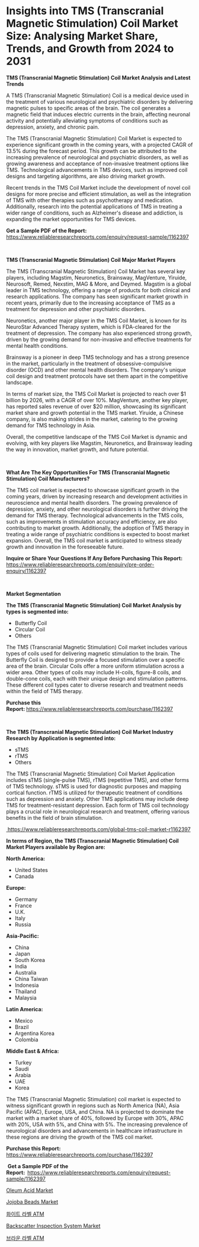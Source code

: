 <p><h1>Insights into TMS (Transcranial Magnetic Stimulation) Coil Market Size: Analysing Market Share, Trends, and Growth from 2024 to 2031</h1></p><p><strong>TMS (Transcranial Magnetic Stimulation) Coil Market Analysis and Latest Trends</strong></p>
<p><p>A TMS (Transcranial Magnetic Stimulation) Coil is a medical device used in the treatment of various neurological and psychiatric disorders by delivering magnetic pulses to specific areas of the brain. The coil generates a magnetic field that induces electric currents in the brain, affecting neuronal activity and potentially alleviating symptoms of conditions such as depression, anxiety, and chronic pain.</p><p>The TMS (Transcranial Magnetic Stimulation) Coil Market is expected to experience significant growth in the coming years, with a projected CAGR of 13.5% during the forecast period. This growth can be attributed to the increasing prevalence of neurological and psychiatric disorders, as well as growing awareness and acceptance of non-invasive treatment options like TMS. Technological advancements in TMS devices, such as improved coil designs and targeting algorithms, are also driving market growth.</p><p>Recent trends in the TMS Coil Market include the development of novel coil designs for more precise and efficient stimulation, as well as the integration of TMS with other therapies such as psychotherapy and medication. Additionally, research into the potential applications of TMS in treating a wider range of conditions, such as Alzheimer's disease and addiction, is expanding the market opportunities for TMS devices.</p></p>
<p><strong>Get a Sample PDF of the Report:&nbsp;</strong> <a href="https://www.reliableresearchreports.com/enquiry/request-sample/1162397">https://www.reliableresearchreports.com/enquiry/request-sample/1162397</a></p>
<p>&nbsp;</p>
<p><strong>TMS (Transcranial Magnetic Stimulation) Coil Major Market Players</strong></p>
<p><p>The TMS (Transcranial Magnetic Stimulation) Coil Market has several key players, including Magstim, Neuronetics, Brainsway, MagVenture, Yiruide, Neurosoft, Remed, Nexstim, MAG & More, and Deymed. Magstim is a global leader in TMS technology, offering a range of products for both clinical and research applications. The company has seen significant market growth in recent years, primarily due to the increasing acceptance of TMS as a treatment for depression and other psychiatric disorders.</p><p>Neuronetics, another major player in the TMS Coil Market, is known for its NeuroStar Advanced Therapy system, which is FDA-cleared for the treatment of depression. The company has also experienced strong growth, driven by the growing demand for non-invasive and effective treatments for mental health conditions.</p><p>Brainsway is a pioneer in deep TMS technology and has a strong presence in the market, particularly in the treatment of obsessive-compulsive disorder (OCD) and other mental health disorders. The company's unique coil design and treatment protocols have set them apart in the competitive landscape.</p><p>In terms of market size, the TMS Coil Market is projected to reach over $1 billion by 2026, with a CAGR of over 10%. MagVenture, another key player, has reported sales revenue of over $20 million, showcasing its significant market share and growth potential in the TMS market. Yiruide, a Chinese company, is also making strides in the market, catering to the growing demand for TMS technology in Asia.</p><p>Overall, the competitive landscape of the TMS Coil Market is dynamic and evolving, with key players like Magstim, Neuronetics, and Brainsway leading the way in innovation, market growth, and future potential.</p></p>
<p>&nbsp;</p>
<p><strong>What Are The Key Opportunities For TMS (Transcranial Magnetic Stimulation) Coil Manufacturers?</strong></p>
<p><p>The TMS coil market is expected to showcase significant growth in the coming years, driven by increasing research and development activities in neuroscience and mental health disorders. The growing prevalence of depression, anxiety, and other neurological disorders is further driving the demand for TMS therapy. Technological advancements in the TMS coils, such as improvements in stimulation accuracy and efficiency, are also contributing to market growth. Additionally, the adoption of TMS therapy in treating a wide range of psychiatric conditions is expected to boost market expansion. Overall, the TMS coil market is anticipated to witness steady growth and innovation in the foreseeable future.</p></p>
<p><strong>Inquire or Share Your Questions If Any Before Purchasing This Report:</strong> <a href="https://www.reliableresearchreports.com/enquiry/pre-order-enquiry/1162397">https://www.reliableresearchreports.com/enquiry/pre-order-enquiry/1162397</a></p>
<p>&nbsp;</p>
<p><strong>Market Segmentation</strong></p>
<p><strong>The TMS (Transcranial Magnetic Stimulation) Coil Market Analysis by types is segmented into:</strong></p>
<p><ul><li>Butterfly Coil</li><li>Circular Coil</li><li>Others</li></ul></p>
<p><p>The TMS (Transcranial Magnetic Stimulation) Coil market includes various types of coils used for delivering magnetic stimulation to the brain. The Butterfly Coil is designed to provide a focused stimulation over a specific area of the brain. Circular Coils offer a more uniform stimulation across a wider area. Other types of coils may include H-coils, figure-8 coils, and double-cone coils, each with their unique design and stimulation patterns. These different coil types cater to diverse research and treatment needs within the field of TMS therapy.</p></p>
<p><strong>Purchase this Report:&nbsp;</strong><a href="https://www.reliableresearchreports.com/purchase/1162397">https://www.reliableresearchreports.com/purchase/1162397</a></p>
<p>&nbsp;</p>
<p><strong>The TMS (Transcranial Magnetic Stimulation) Coil Market Industry Research by Application is segmented into:</strong></p>
<p><ul><li>sTMS</li><li>rTMS</li><li>Others</li></ul></p>
<p><p>The TMS (Transcranial Magnetic Stimulation) Coil Market Application includes sTMS (single-pulse TMS), rTMS (repetitive TMS), and other forms of TMS technology. sTMS is used for diagnostic purposes and mapping cortical function. rTMS is utilized for therapeutic treatment of conditions such as depression and anxiety. Other TMS applications may include deep TMS for treatment-resistant depression. Each form of TMS coil technology plays a crucial role in neurological research and treatment, offering various benefits in the field of brain stimulation.</p></p>
<p><a href="https://www.reliableresearchreports.com/global-tms-coil-market-r1162397">&nbsp;https://www.reliableresearchreports.com/global-tms-coil-market-r1162397</a></p>
<p><strong>In terms of Region, the TMS (Transcranial Magnetic Stimulation) Coil Market Players available by Region are:</strong></p>
<p>
    <p> <strong> North America: </strong>
        <ul>
            <li>United States</li>
            <li>Canada</li>
        </ul>
        </p> 
    <p> <strong> Europe: </strong>
        <ul>
            <li>Germany</li>
            <li>France</li>
            <li>U.K.</li>
            <li>Italy</li>
            <li>Russia</li>
        </ul>
        </p> 
    <p> <strong> Asia-Pacific: </strong>
        <ul>
            <li>China</li>
            <li>Japan</li>
            <li>South Korea</li>
            <li>India</li>
            <li>Australia</li>
            <li>China Taiwan</li>
            <li>Indonesia</li>
            <li>Thailand</li>
            <li>Malaysia</li>
        </ul>
        </p> 
    <p> <strong> Latin America: </strong>
        <ul>
            <li>Mexico</li>
            <li>Brazil</li>
            <li>Argentina Korea</li>
            <li>Colombia</li>
        </ul>
        </p> 
    <p> <strong> Middle East & Africa: </strong>
        <ul>
            <li>Turkey</li>
            <li>Saudi</li>
            <li>Arabia</li>
            <li>UAE</li>
            <li>Korea</li>
        </ul>
    </p>
    </p>
<p><p>The TMS (Transcranial Magnetic Stimulation) coil market is expected to witness significant growth in regions such as North America (NA), Asia Pacific (APAC), Europe, USA, and China. NA is projected to dominate the market with a market share of 40%, followed by Europe with 30%, APAC with 20%, USA with 5%, and China with 5%. The increasing prevalence of neurological disorders and advancements in healthcare infrastructure in these regions are driving the growth of the TMS coil market.</p></p>
<p><strong>Purchase this Report: </strong><a href="https://www.reliableresearchreports.com/purchase/1162397">https://www.reliableresearchreports.com/purchase/1162397</a></p>
<p>&nbsp;<strong>Get a Sample PDF of the Report:&nbsp;&nbsp;</strong><a href="https://www.reliableresearchreports.com/enquiry/request-sample/1162397">https://www.reliableresearchreports.com/enquiry/request-sample/1162397</a></p>
<p><strong></strong></p>
<p><p><a href="https://issuu.com/reportprime-2/docs/oleum-acid-market-size-2030.pptx">Oleum Acid Market</a></p><p><a href="https://issuu.com/reportprime-2/docs/jojoba-beads-market-size-2030.pptx">Jojoba Beads Market</a></p><p><a href="https://github.com/durgin521/Market-Research-Report-List-1/blob/main/614069636844.md">화이트 라벨 ATM</a></p><p><a href="https://github.com/RoccoManning/Market-Research-Report-List-4/blob/main/backscatter-inspection-system-market.md">Backscatter Inspection System Market</a></p><p><a href="https://github.com/novabrown3/Market-Research-Report-List-1/blob/main/193572136843.md">브라운 라벨 ATM</a></p></p>